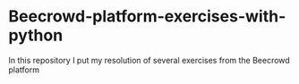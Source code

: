# Beecrowd-platform-exercises-with-python
In this repository I put my resolution of several exercises from the Beecrowd platform
